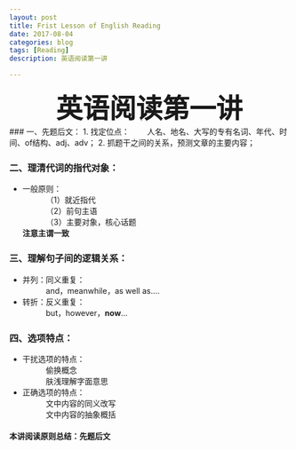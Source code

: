 ```yaml
---
layout: post
title: Frist Lesson of English Reading
date: 2017-08-04
categories: blog
tags: [Reading]
description: 英语阅读第一讲

---
```


<center>
<font size="7" ><b>英语阅读第一讲</b></font>
</center>
### 一、先题后文：      
1. 找定位点：      
&emsp;&emsp;人名、地名、大写的专有名词、年代、时间、of结构、adj、adv；       
2. 抓题干之间的关系，预测文章的主要内容；        

### 二、理清代词的指代对象：        
- 一般原则：                
&emsp;&emsp;&emsp;（1）就近指代    
&emsp;&emsp;&emsp;（2）前句主语    
&emsp;&emsp;&emsp;（3）主要对象，核心话题      
**注意主谓一致**      

### 三、理解句子间的逻辑关系：   
- 并列：同义重复：      
&emsp;&emsp;&emsp;and，meanwhile，as well as....      
- 转折：反义重复：    
&emsp;&emsp;&emsp;but，however，**now**...     

### 四、选项特点：   
- 干扰选项的特点：       
&emsp;&emsp;&emsp;偷换概念        
&emsp;&emsp;&emsp;肤浅理解字面意思                             
- 正确选项的特点：      
&emsp;&emsp;&emsp;文中内容的同义改写     
&emsp;&emsp;&emsp;文中内容的抽象概括      


#### 本讲阅读原则总结：先题后文     